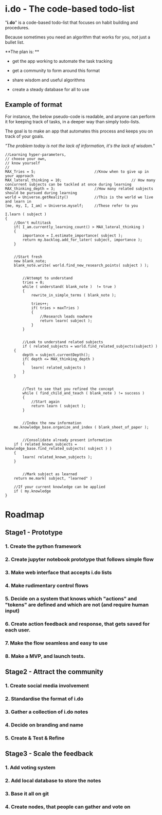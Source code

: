 # i.do - The code-based todo-list
"**i.do**" is a code-based todo-list that focuses on habit building and procedures.

Because sometimes you need an algorithm that works for you, not just a bullet list.

**The plan is: **

- get the app working to automate the task tracking

- get a community to form around this format

- share wisdom and useful algorithms

- create a steady database for all to use

## Example of format

For instance, the below pseudo-code is readable, and anyone can perform it for keeping track of tasks, in a deeper way than simply todo-lists.

The goal is to make an app that automates this process and keeps you on track of your goals.

*"The problem today is not the lack of information, it's the lack of wisdom."*

```
//Learning hyper-parameters, 
// choose your own, 
// know yourself
//
MAX_Tries = 5;                           //Know when to give up in your approach
MAX_lateral_thinking = 10;                                // How many concurrent subjects can be tackled at once during learning
MAX_thinking_depth = 3;                  //How many related subjects should be pursued during learning
world = Universe.getReality()            //This is the world we live and learn in
[me, my, I, I_am] = Universe.myself;     //These refer to you

I.learn ( subject )
{
    //Don't multitask
    if( I_am.currently_learning_count() > MAX_lateral_thinking )
    {
        importance = I.estimate_importance( subject );
        return my.backlog.add_for_later( subject, importance );
    }


    //Start fresh
    new blank_note;
    blank_note.write( world.find_new_research_points( subject ) );


        //Attempt to understand
        tries = 0;
        while ( understand( blank_note )  != true )
        {
            rewrite_in_simple_terms ( blank_note );

            tries++;
            if( tries > maxTries )
            {
                //Research leads nowhere
                return learn( subject );
            }
        }        
         

        //Look to understand related subjects
        if ( related_subjects = world.find_related_subjects(subject) )
    {
        depth = subject.currentDepth();
        if( depth <= MAX_thinking_depth )
        {
            learn( related_subjects )
        }
    }


        //Test to see that you refined the concept
        while ( find_child_and_teach ( blank_note ) != success )
        {
            //Start again
            return learn ( subject );
        }


        //Index the new information
    me.knowledge_base.organize_and_index ( blank_sheet_of_paper );


        //Consolidate already present information
    if ( related_known_subjects = knowledge_base.find_related_subjects( subject ) )
    {
        learn( related_known_subjects );
    }


        //Mark subject as learned
    return me.mark( subject, "learned" )

    //If your current knowledge can be applied 
    if ( my.knowledge
}
```


# Roadmap

## Stage1 - Prototype
### 1. Create the python framework
### 2. Create jupyter notebook prototype that follows simple flow
### 3. Make web interface that accepts i.do lists  
### 4. Make rudimentary control flows
### 5. Decide on a system that knows which "actions" and "tokens" are defined and which are not (and require human input)
### 6. Create action feedback and response, that gets saved for each user.
### 7. Make the flow seamless and easy to use
### 8. Make a MVP, and launch tests.

## Stage2 - Attract the community
### 1. Create social media involvement
### 2. Standardise the format of i.do
### 3. Gather a collection of i.do notes
### 4. Decide on branding and name
### 5. Create & Test & Refine

## Stage3 - Scale the feedback
### 1. Add voting system
### 2. Add local database to store the notes
### 3. Base it all on git
### 4. Create nodes, that people can gather and vote on
